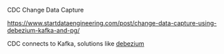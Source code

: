 CDC Change Data Capture

https://www.startdataengineering.com/post/change-data-capture-using-debezium-kafka-and-pg/

CDC connects to Kafka, solutions like [debezium](https://debezium.io/)
